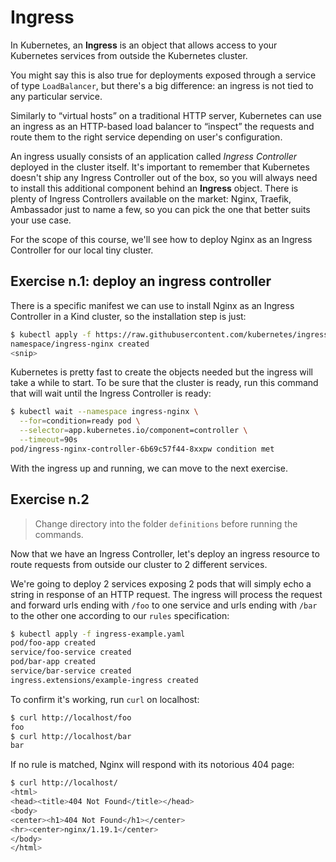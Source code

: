 # Ingress

In Kubernetes, an **Ingress** is an object that allows access to your Kubernetes
services from outside the Kubernetes cluster.

You might say this is also true for deployments exposed through a service of type
`LoadBalancer`, but there's a big difference: an ingress is not tied to any
particular service.

Similarly to “virtual hosts” on a traditional HTTP server, Kubernetes can use an
ingress as an HTTP-based load balancer to “inspect” the requests and route them
to the right service depending on user's configuration.

An ingress usually consists of an application called _Ingress Controller_ deployed
in the cluster itself. It's important to remember that Kubernetes doesn't ship any
Ingress Controller out of the box, so you will always need to install this additional
component behind an **Ingress** object. There is plenty of Ingress Controllers
available on the market: Nginx, Traefik, Ambassador just to name a few, so you can
pick the one that better suits your use case.

For the scope of this course, we'll see how to deploy Nginx as an Ingress Controller
for our local tiny cluster.

## Exercise n.1: deploy an ingress controller

There is a specific manifest we can use to install Nginx as an Ingress Controller
in a Kind cluster, so the installation step is just:
```sh
$ kubectl apply -f https://raw.githubusercontent.com/kubernetes/ingress-nginx/master/deploy/static/provider/kind/deploy.yaml
namespace/ingress-nginx created
<snip>
```

Kubernetes is pretty fast to create the objects needed but the ingress will take
a while to start. To be sure that the cluster is ready, run this command that will
wait until the Ingress Controller is ready:
```sh
$ kubectl wait --namespace ingress-nginx \
  --for=condition=ready pod \
  --selector=app.kubernetes.io/component=controller \
  --timeout=90s
pod/ingress-nginx-controller-6b69c57f44-8xxpw condition met
```

With the ingress up and running, we can move to the next exercise.

## Exercise n.2

> Change directory into the folder `definitions` before running the commands.

Now that we have an Ingress Controller, let's deploy an ingress resource to route
requests from outside our cluster to 2 different services.

We're going to deploy 2 services exposing 2 pods that will simply echo a string
in response of an HTTP request. The ingress will process the request and forward
urls ending with `/foo` to one service and urls ending with `/bar` to the other
one according to our `rules` specification:
```sh
$ kubectl apply -f ingress-example.yaml
pod/foo-app created
service/foo-service created
pod/bar-app created
service/bar-service created
ingress.extensions/example-ingress created
```

To confirm it's working, run `curl` on localhost:
```sh
$ curl http://localhost/foo
foo
$ curl http://localhost/bar
bar
```

If no rule is matched, Nginx will respond with its notorious 404 page:
```sh
$ curl http://localhost/
<html>
<head><title>404 Not Found</title></head>
<body>
<center><h1>404 Not Found</h1></center>
<hr><center>nginx/1.19.1</center>
</body>
</html>
```
